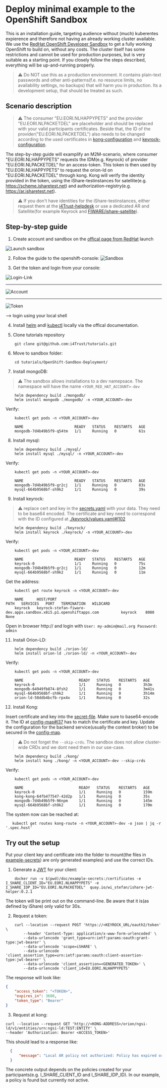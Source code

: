 # Deploy minimal example to the OpenShift Sandbox

This is an installation guide, targeting audience without (much) kuberentes expierence and therefore not having an already working cluster available. We use the [RedHat OpenShift Developer Sandbox](https://developers.redhat.com/developer-sandbox) to get a fully working OpenShift to build on, without any costs. The cluster itself has some restrictions and cannot be used for production purposes, but is very suitable as a starting point. If you closely follow the steps described, everything will be up-and-running properly.

>:warning: Do NOT use this as a production environment. It contains plain-text passwords and other anti-patterns(f.e. no resource limits, no availability settings, no backups) that will harm you in production. Its a development setup, that should be treated as such.

## Scenario description

> :warning: The consumer "EU.EORI.NLHAPPYPETS" and the provider "EU.EORI.NLPACKETDEL" are placeholder and should be replaced with your valid participants certificates. Beside that, the ID of the provider("EU.EORI.NLPACKETDEL") also needs to be changed according to the used certificates in [kong-configuration](./kong/templates/configmap.yaml#l37) and [keyrock-configuration](./keyrock/values.yaml#l102).

The step-by-step guide will examplify an M2M-scenario, where consumer "EU.EORI.NLHAPPYPETS" requests the IDM(e.g. Keyrock) of provider "EU.EORI.NLPACKETDEL" for an access-token. This token is then used by "EU.EORI.NLHAPPYPETS" to request the orion-ld on "EU.EORI.NLPACKETDEL" through kong. Kong will verify the identity provided in the token, using the iShare-testinstances for satellite(e.g. https://scheme.isharetest.net) and authorization-registry(e.g. https://ar.isharetest.net). 

> :warning: If you don't have identities for the iShare-testinstances, either request them at the [i4Trust-helpdesk](https://spaces.fundingbox.com/c/i4trust/categories/i4TrustHelpDesk) or use a dedicated AR and Satellite(for example Keyrock and [FIWARE/ishare-satellite](https://github.com/FIWARE/ishare-satellite)).


## Step-by-step guide

1. Create account and sandbox on the [offical page from RedHat](https://developers.redhat.com/developer-sandbox/get-started)
launch 

![Launch sandbox](./doc/launch-sandbox.png)

2. Follow the guide to the openshift-console:
![Sandbox](./doc/sandbox.png)

3. Get the token and login from your console:

![Login-Link](./doc/login-link.png)

---

![Account](./doc/dev-sandbox.png)

---

![Token](./doc/token.png)

--> login using your local shell

4. Install [helm](https://helm.sh/docs/intro/install/) andl [kubectl](https://kubernetes.io/docs/tasks/tools/) locally via the offical documentation.

5. Clone tutorials repository
```shell
    git clone git@github.com:i4Trust/tutorials.git
```

6. Move to sandbox folder:
```shell
    cd tutorials/OpenShift-Sandbox-Deployment/
```

7. Install mongoDB:

>:warning: The sandbox allows installations to a dev namepsace. The namespace will have the name ```<YOUR_RED_HAT_ACCOUNT>-dev```

```shell
    helm dependency build ./mongodb/
    helm install mongodb ./mongodb/ -n <YOUR_ACCOUNT>-dev
```

Verify:
```shell
    kubectl get pods -n <YOUR_ACCOUNT>-dev

    NAME                       READY   STATUS    RESTARTS   AGE
    mongodb-7d4b49b5f9-q54tm   1/1     Running   0          61s
```

8. Install mysql:

```shell
    helm dependency build ./mysql/
    helm install mysql ./mysql/ -n <YOUR_ACCOUNT>-dev
```

Verify:
```shell
    kubectl get pods -n <YOUR_ACCOUNT>-dev

    NAME                       READY   STATUS    RESTARTS   AGE
    mongodb-7d4b49b5f9-gr2cj   1/1     Running   0          83s
    mysql-664b9568bf-sh9k2     1/1     Running   0          39s
```

9. Install keyrock:

> :warning: replace cert and key in the [secrets.yaml](./keyrock/templates/secrets.yaml) with your data. They need to be base64 encoded.
> The certificate and key need to correspond with the ID configured at [./keyrock/values.yaml#l102](./keyrock/values.yaml#l102)

```shell
    helm dependency build ./keyrock/
    helm install keyrock ./keyrock/ -n <YOUR_ACCOUNT>-dev
```

Verify:

```shell
    kubectl get pods -n <YOUR_ACCOUNT>-dev

    NAME                       READY   STATUS    RESTARTS   AGE
    keyrock-0                  1/1     Running   0          75s
    mongodb-7d4b49b5f9-gr2cj   1/1     Running   0          12m
    mysql-664b9568bf-sh9k2     1/1     Running   0          11m
```

Get the address:

```shell 
    kubectl get route keyrock -n <YOUR_ACCOUNT>-dev

    NAME      HOST/PORT                                                          PATH   SERVICES   PORT   TERMINATION   WILDCARD
    keyrock   keyrock-stefan-fiware-dev.apps.sandbox.x8i5.p1.openshiftapps.com          keyrock    8080                 None
```

Open in browser http://<URL> and login with ```User: my-admin@mail.org Password: admin```

11. Install Orion-LD:

```shell
    helm dependency build ./orion-ld/
    helm install orion-ld ./orion-ld/ -n <YOUR_ACCOUNT>-dev
```

Verify:

```shell
    kubectl get pods -n <YOUR_ACCOUNT>-dev

    NAME                         READY   STATUS    RESTARTS   AGE
    keyrock-0                    1/1     Running   0          3h3m
    mongodb-64949fb874-8fsh2     1/1     Running   0          3m41s
    mysql-664b9568bf-sh9k2       1/1     Running   0          3h14m
    orion-ld-58ddb4bcfb-rpx4x    1/1     Running   0          32s
```

12. Install Kong:

Insert certificate and key into the [secret-file](./kong/template/secret.yaml). Make sure to base64-encode it. The ID at [config-map#l37](./kong/template/configmap.yaml#l37) has to match the certificate and key.
Update the configuration for the backend service(usually the context broker) to be secured in the [config-map](./kong/template/configmap.yaml). 

> :warning: Do not forget the ```--skip-crds```. The sandbox does not allow cluster-wide CRDs and we dont need them in our use-case.

```shell
    helm dependency build ./kong/
    helm install kong ./kong/ -n <YOUR_ACCOUNT>-dev --skip-crds
```

Verify:

```shell
    kubectl get pods -n <YOUR_ACCOUNT>-dev

    NAME                         READY   STATUS    RESTARTS   AGE
    keyrock-0                    1/1     Running   0          159m
    kong-kong-64fb477547-42d2p   1/1     Running   0          35s
    mongodb-7d4b49b5f9-96npm     1/1     Running   0          145m
    mysql-664b9568bf-sh9k2       1/1     Running   0          170m
```

The system now can be reached at: 

```shell
   kubectl get routes kong-route -n <YOUR_ACCOUNT>-dev -o json | jq -r '.spec.host'
```

## Try out the setup

Put your client key and certificate into the folder to mount(the files in [example-secrets](./doc/example-secrets/)) are only generated examples) and use the correct IDs.

1. Generate a [JWT](https://dev.ishareworks.org/introduction/jwt.html) for your client:
```shell
    docker run -v $(pwd)/doc/example-secrets:/certificates -e I_SHARE_CLIENT_ID="EU.EORI.NLHAPPYPETS" -e I_SHARE_IDP_ID="EU.EORI.NLPACKETDEL"  quay.io/wi_stefan/ishare-jwt-helper:0.2.1
```

The token will be print out on the command-line. Be aware that it is(as defined by iShare) only valid for 30s.

2. Request a token: 
```shell 
    curl --location --request POST 'https://<KEYROCK_URL/oauth2/token' \
        --header 'Content-Type: application/x-www-form-urlencoded' \
        --data-urlencode 'grant_type=urn:ietf:params:oauth:grant-type:jwt-bearer' \
        --data-urlencode 'scope=iSHARE' \
        --data-urlencode 'client_assertion_type=urn:ietf:params:oauth:client-assertion-type:jwt-bearer' \
        --data-urlencode 'client_assertion=<GENERATED_TOKEN>' \
        --data-urlencode 'client_id=EU.EORI.NLHAPPYPETS'
```

The response will look  like:

```json
{
    "access_token": "<TOKEN>",
    "expires_in": 3600,
    "token_type": "Bearer"
}
```

3. Request at kong:

```shell
curl --location --request GET 'http://<KONG-ADDRESS>/orion/ngsi-ld/v1/entities/urn:ngsi-ld:TEST:ENTITY' \
--header 'Authorization: Bearer <ACCESS_TOKEN>' 
```
    
This should lead to a response like:
    
```json
  {
      "message": "Local AR policy not authorized: Policy has expired or is not yet valid"
  }
```
The concrete output depends on the policies created for your participants(e.g. I_SHARE_CLIENT_ID and I_SHARE_IDP_ID). In our example, a policy is found but currently not active.
